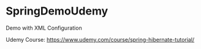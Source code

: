 # SpringDemoUdemy

Demo with XML Configuration

Udemy Course: https://www.udemy.com/course/spring-hibernate-tutorial/
